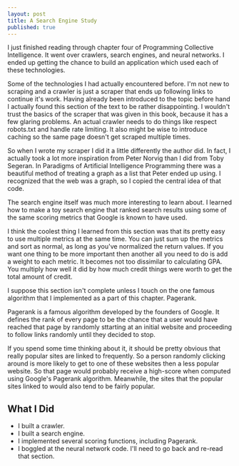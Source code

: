 ```yaml
---
layout: post
title: A Search Engine Study
published: true
---
```

I just finished reading through chapter four of Programming Collective Intelligence. It went over crawlers, search engines, and neural networks. I ended up getting the chance to build an application which used each of these technologies.

Some of the technologies I had actually encountered before. I'm not new to scraping and a crawler is just a scraper that ends up following links to continue it's work. Having already been introduced to the topic before hand I actually found this section of the text to be rather disappointing. I wouldn't trust the basics of the scraper that was given in this book, because it has a few glaring problems. An actual crawler needs to do things like respect robots.txt and handle rate limiting. It also might be wise to introduce caching so the same page doesn't get scraped multiple times.

So when I wrote my scraper I did it a little differently the author did. In fact, I actually took a lot more inspiration from Peter Norvig than I did from Toby Segeran. In Paradigms of Artificial Intelligence Programming there was a beautiful method of treating a graph as a list that Peter ended up using. I recognized that the web was a graph, so I copied the central idea of that code.

The search engine itself was much more interesting to learn about. I learned how to make a toy search engine that ranked search results using some of the same scoring metrics that Google is known to have used.

I think the coolest thing I learned from this section was that its pretty easy to use multiple metrics at the same time. You can just sum up the metrics and sort as normal, as long as you've normalized the return values. If you want one thing to be more important then another all you need to do is add a weight to each metric. It becomes not too dissimilar to calculating GPA. You multiply how well it did by how much credit things were worth to get the total amount of credit.

I suppose this section isn't complete unless I touch on the one famous algorithm that I implemented as a part of this chapter. Pagerank.

Pagerank is a famous algorithm developed by the founders of Google. It defines the rank of every page to be the chance that a user would have reached that page by randomly sttarting at an initial website and proceeding to follow links randomly until they decided to stop.

If you spend some time thinking about it, it should be pretty obvious that really popular sites are linked to frequently. So a person randomly clicking around is more likely to get to one of these websites then a less popular website. So that page would probably receive a high-score when computed using Google's Pagerank algorithm. Meanwhile, the sites that the popular sites linked to would also tend to be fairly popular.

## What I Did 

- I built a crawler.
- I built a search engine.
- I implemented several scoring functions, including Pagerank.
- I boggled at the neural network code. I'll need to go back and re-read that section.